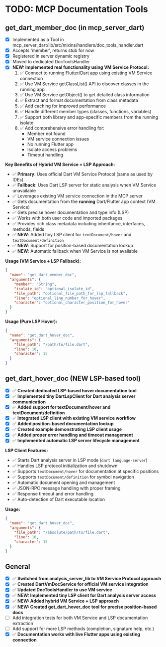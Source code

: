 # TODO: MCP Documentation Tools

## get_dart_member_doc (in mcp_server_dart)

- [x] Implemented as a Tool in mcp_server_dart/lib/src/mixins/handlers/doc_tools_handler.dart
- [x] Accepts 'member', returns stub for now
- [x] Registered in server dynamic registry
- [x] Moved to dedicated DocToolsHandler
- [x] **NEW: Implemented real functionality using VM Service Protocol:**
  1. ✅ Connect to running Flutter/Dart app using existing VM Service connection
  2. ✅ Use VM Service getClassList() API to discover classes in the running app
  3. ✅ Use VM Service getObject() to get detailed class information
  4. ✅ Extract and format documentation from class metadata
  5. ✅ Add caching for improved performance
  6. ✅ Handle different member types (classes, functions, variables)
  7. ✅ Support both library and app-specific members from the running isolate
  8. ✅ Add comprehensive error handling for:
     - Member not found
     - VM service connection issues
     - No running Flutter app
     - Isolate access problems
     - Timeout handling

**Key Benefits of Hybrid VM Service + LSP Approach:**

- ✅ **Primary**: Uses official Dart VM Service Protocol (same as used by IDEs)
- ✅ **Fallback**: Uses Dart LSP server for static analysis when VM Service unavailable
- ✅ Leverages existing VM service connection in the MCP server
- ✅ Gets documentation from the **running** Dart/Flutter app context (VM Service)
- ✅ Gets precise hover documentation and type info (LSP)
- ✅ Works with both user code and imported packages
- ✅ Provides rich class metadata including inheritance, interfaces, methods, fields
- ✅ **NEW**: Added tiny LSP client for `textDocument/hover` and `textDocument/definition`
- ✅ **NEW**: Support for position-based documentation lookup
- ✅ **NEW**: Automatic fallback when VM Service is not available

**Usage (VM Service + LSP Fallback):**

```json
{
  "name": "get_dart_member_doc",
  "arguments": {
    "member": "String",
    "isolate_id": "optional_isolate_id",
    "file_path": "optional_file_path_for_lsp_fallback",
    "line": "optional_line_number_for_hover",
    "character": "optional_character_position_for_hover"
  }
}
```

**Usage (Pure LSP Hover):**

```json
{
  "name": "get_dart_hover_doc",
  "arguments": {
    "file_path": "/path/to/file.dart",
    "line": 10,
    "character": 15
  }
}
```

## get_dart_hover_doc (NEW LSP-based tool)

- [x] ✅ **Created dedicated LSP-based hover documentation tool**
- [x] ✅ **Implemented tiny DartLspClient for Dart analysis server communication**
- [x] ✅ **Added support for textDocument/hover and textDocument/definition**
- [x] ✅ **Integrated LSP client with existing VM service workflow**
- [x] ✅ **Added position-based documentation lookup**
- [x] ✅ **Created example demonstrating LSP client usage**
- [x] ✅ **Added proper error handling and timeout management**
- [x] ✅ **Implemented automatic LSP server lifecycle management**

**LSP Client Features:**

- ✅ Starts Dart analysis server in LSP mode (`dart language-server`)
- ✅ Handles LSP protocol initialization and shutdown
- ✅ Supports `textDocument/hover` for documentation at specific positions
- ✅ Supports `textDocument/definition` for symbol navigation
- ✅ Automatic document opening and management
- ✅ JSON-RPC message handling with proper framing
- ✅ Response timeout and error handling
- ✅ Auto-detection of Dart executable location

**Usage:**

```json
{
  "name": "get_dart_hover_doc",
  "arguments": {
    "file_path": "/absolute/path/to/file.dart",
    "line": 10,
    "character": 15
  }
}
```

## General

- [x] ✅ **Switched from analysis_server_lib to VM Service Protocol approach**
- [x] ✅ **Created DartVmDocService for official VM service integration**
- [x] ✅ **Updated DocToolsHandler to use VM service**
- [x] ✅ **NEW: Implemented tiny LSP client for Dart analysis server access**
- [x] ✅ **NEW: Added hybrid VM Service + LSP approach**
- [x] ✅ **NEW: Created get_dart_hover_doc tool for precise position-based docs**
- [ ] Add integration tests for both VM Service and LSP documentation extraction
- [ ] Add support for more LSP methods (completion, signature help, etc.)
- [x] ✅ **Documentation works with live Flutter apps using existing connection**
